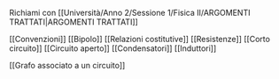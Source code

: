 Richiami con [[Università/Anno 2/Sessione 1/Fisica II/ARGOMENTI TRATTATI|ARGOMENTI TRATTATI]]

[[Convenzioni]]
[[Bipolo]]
[[Relazioni costitutive]]
[[Resistenze]]
[[Corto circuito]]
[[Circuito aperto]]
[[Condensatori]]
[[Induttori]]

[[Grafo associato a un circuito]]